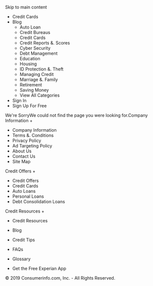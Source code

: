 Skip to main content

*   Credit Cards
*   Blog
    *   Auto Loan
    *   Credit Bureaus
    *   Credit Cards
    *   Credit Reports &. Scores
    *   Cyber Security
    *   Debt Management
    *   Education
    *   Housing
    *   ID Protection &. Theft
    *   Managing Credit
    *   Marriage &. Family
    *   Retirement
    *   Saving Money
    *   View All Categories
*   Sign In
*   Sign Up For Free

We're SorryWe could not find the page you were looking for.Company Information +

*   Company Information
*   Terms &. Conditions
*   Privacy Policy
*   Ad Targeting Policy
*   About Us
*   Contact Us
*   Site Map

Credit Offers +

*   Credit Offers
*   Credit Cards
*   Auto Loans
*   Personal Loans
*   Debt Consolidation Loans

Credit Resources +

*   Credit Resources
*   Blog
*   Credit Tips
*   FAQs
*   Glossary

*   Get the Free Experian App

© 2019 Consumerinfo.com, Inc. - All Rights Reserved.